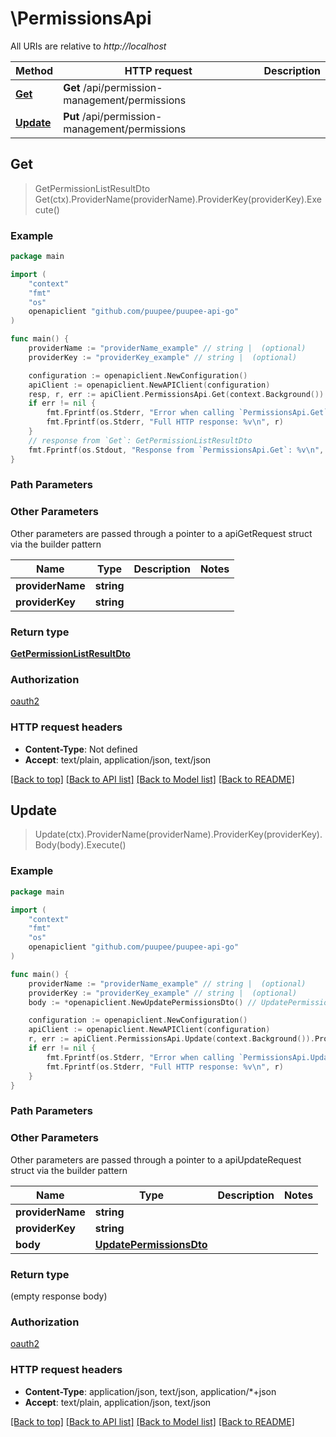 # \PermissionsApi

All URIs are relative to *http://localhost*

Method | HTTP request | Description
------------- | ------------- | -------------
[**Get**](PermissionsApi.md#Get) | **Get** /api/permission-management/permissions | 
[**Update**](PermissionsApi.md#Update) | **Put** /api/permission-management/permissions | 



## Get

> GetPermissionListResultDto Get(ctx).ProviderName(providerName).ProviderKey(providerKey).Execute()



### Example

```go
package main

import (
    "context"
    "fmt"
    "os"
    openapiclient "github.com/puupee/puupee-api-go"
)

func main() {
    providerName := "providerName_example" // string |  (optional)
    providerKey := "providerKey_example" // string |  (optional)

    configuration := openapiclient.NewConfiguration()
    apiClient := openapiclient.NewAPIClient(configuration)
    resp, r, err := apiClient.PermissionsApi.Get(context.Background()).ProviderName(providerName).ProviderKey(providerKey).Execute()
    if err != nil {
        fmt.Fprintf(os.Stderr, "Error when calling `PermissionsApi.Get``: %v\n", err)
        fmt.Fprintf(os.Stderr, "Full HTTP response: %v\n", r)
    }
    // response from `Get`: GetPermissionListResultDto
    fmt.Fprintf(os.Stdout, "Response from `PermissionsApi.Get`: %v\n", resp)
}
```

### Path Parameters



### Other Parameters

Other parameters are passed through a pointer to a apiGetRequest struct via the builder pattern


Name | Type | Description  | Notes
------------- | ------------- | ------------- | -------------
 **providerName** | **string** |  | 
 **providerKey** | **string** |  | 

### Return type

[**GetPermissionListResultDto**](GetPermissionListResultDto.md)

### Authorization

[oauth2](../README.md#oauth2)

### HTTP request headers

- **Content-Type**: Not defined
- **Accept**: text/plain, application/json, text/json

[[Back to top]](#) [[Back to API list]](../README.md#documentation-for-api-endpoints)
[[Back to Model list]](../README.md#documentation-for-models)
[[Back to README]](../README.md)


## Update

> Update(ctx).ProviderName(providerName).ProviderKey(providerKey).Body(body).Execute()



### Example

```go
package main

import (
    "context"
    "fmt"
    "os"
    openapiclient "github.com/puupee/puupee-api-go"
)

func main() {
    providerName := "providerName_example" // string |  (optional)
    providerKey := "providerKey_example" // string |  (optional)
    body := *openapiclient.NewUpdatePermissionsDto() // UpdatePermissionsDto |  (optional)

    configuration := openapiclient.NewConfiguration()
    apiClient := openapiclient.NewAPIClient(configuration)
    r, err := apiClient.PermissionsApi.Update(context.Background()).ProviderName(providerName).ProviderKey(providerKey).Body(body).Execute()
    if err != nil {
        fmt.Fprintf(os.Stderr, "Error when calling `PermissionsApi.Update``: %v\n", err)
        fmt.Fprintf(os.Stderr, "Full HTTP response: %v\n", r)
    }
}
```

### Path Parameters



### Other Parameters

Other parameters are passed through a pointer to a apiUpdateRequest struct via the builder pattern


Name | Type | Description  | Notes
------------- | ------------- | ------------- | -------------
 **providerName** | **string** |  | 
 **providerKey** | **string** |  | 
 **body** | [**UpdatePermissionsDto**](UpdatePermissionsDto.md) |  | 

### Return type

 (empty response body)

### Authorization

[oauth2](../README.md#oauth2)

### HTTP request headers

- **Content-Type**: application/json, text/json, application/*+json
- **Accept**: text/plain, application/json, text/json

[[Back to top]](#) [[Back to API list]](../README.md#documentation-for-api-endpoints)
[[Back to Model list]](../README.md#documentation-for-models)
[[Back to README]](../README.md)

